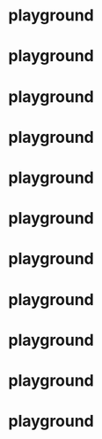 # playground
# playground
# playground
# playground
# playground
# playground
# playground
# playground
# playground
# playground
# playground

